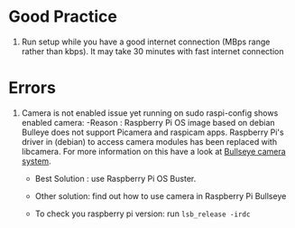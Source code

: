 # Good Practice
1. Run setup while you have a good internet connection (MBps range rather than kbps). It may take 30 minutes with fast internet connection 
# Errors
1. Camera is not enabled issue yet running on sudo raspi-config shows enabled camera:
   -Reason : Raspberry Pi OS image based on debian Bulleye does not support Picamera and raspicam apps. Raspberry Pi's driver in (debian) to access camera modules has
   been replaced with libcamera. For more information on this have a look at [Bullseye camera system](https://www.raspberrypi.com/news/bullseye-camera-system/).

   - Best Solution : use Raspberry Pi OS Buster.
   - Other solution: find out how to use camera in Raspberry Pi Bullseye
  
   - To check you raspberry pi version: run `lsb_release -irdc`
